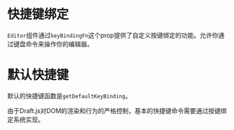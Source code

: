 # 快捷键绑定

`Editor`组件通过`keyBindingFn`这个prop提供了自定义按键绑定的功能。允许你通过键盘命令来操作你的编辑器。

# 默认快捷键

默认的快捷键函数是`getDefaultKeyBinding`。

由于Draft.js对DOM的渲染和行为的严格控制，基本的快捷键命令需要通过按键绑定系统实现。